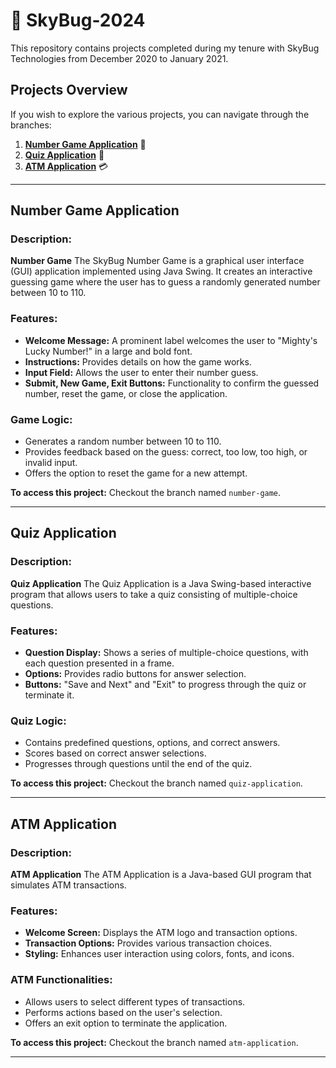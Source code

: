 # 🚀 SkyBug-2024

This repository contains projects completed during my tenure with SkyBug Technologies from December 2020 to January 2021.

## Projects Overview

If you wish to explore the various projects, you can navigate through the branches:

1. **[Number Game Application](#number-game-application)** 🎲
2. **[Quiz Application](#quiz-application)** 📝
3. **[ATM Application](#atm-application)** 💳

---

## Number Game Application

### Description:

**Number Game**
The SkyBug Number Game is a graphical user interface (GUI) application implemented using Java Swing. It creates an interactive guessing game where the user has to guess a randomly generated number between 10 to 110.

### Features:

- **Welcome Message:** A prominent label welcomes the user to "Mighty's Lucky Number!" in a large and bold font.
- **Instructions:** Provides details on how the game works.
- **Input Field:** Allows the user to enter their number guess.
- **Submit, New Game, Exit Buttons:** Functionality to confirm the guessed number, reset the game, or close the application.

### Game Logic:

- Generates a random number between 10 to 110.
- Provides feedback based on the guess: correct, too low, too high, or invalid input.
- Offers the option to reset the game for a new attempt.

**To access this project:** Checkout the branch named `number-game`.

---

## Quiz Application

### Description:

**Quiz Application** 
The Quiz Application is a Java Swing-based interactive program that allows users to take a quiz consisting of multiple-choice questions.

### Features:

- **Question Display:** Shows a series of multiple-choice questions, with each question presented in a frame.
- **Options:** Provides radio buttons for answer selection.
- **Buttons:** "Save and Next" and "Exit" to progress through the quiz or terminate it.

### Quiz Logic:

- Contains predefined questions, options, and correct answers.
- Scores based on correct answer selections.
- Progresses through questions until the end of the quiz.

**To access this project:** Checkout the branch named `quiz-application`.

---

## ATM Application

### Description:

**ATM Application** 
The ATM Application is a Java-based GUI program that simulates ATM transactions.

### Features:

- **Welcome Screen:** Displays the ATM logo and transaction options.
- **Transaction Options:** Provides various transaction choices.
- **Styling:** Enhances user interaction using colors, fonts, and icons.

### ATM Functionalities:

- Allows users to select different types of transactions.
- Performs actions based on the user's selection.
- Offers an exit option to terminate the application.

**To access this project:** Checkout the branch named `atm-application`.

---
